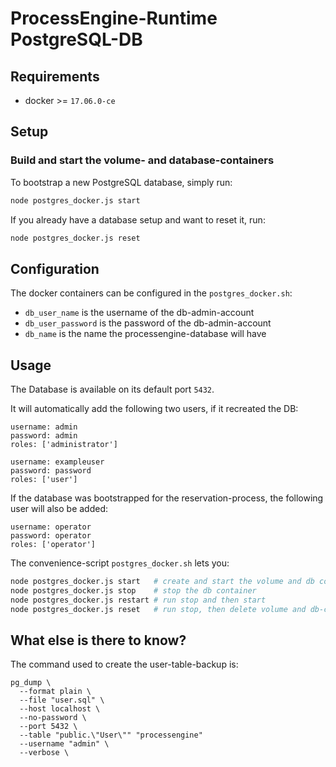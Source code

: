 # ProcessEngine-Runtime PostgreSQL-DB

## Requirements

- docker >= `17.06.0-ce`

## Setup

### Build and start the volume- and database-containers

To bootstrap a new PostgreSQL database, simply run:
```bash
node postgres_docker.js start
```

If you already have a database setup and want to reset it, run:
```bash
node postgres_docker.js reset
```

## Configuration

The docker containers can be configured in the `postgres_docker.sh`:

- `db_user_name` is the username of the db-admin-account
- `db_user_password` is the password of the db-admin-account
- `db_name` is the name the processengine-database will have

## Usage
The Database is available on its default port `5432`.

It will automatically add the following two users, if it recreated the DB:
```
username: admin
password: admin
roles: ['administrator']

username: exampleuser
password: password
roles: ['user']
```

If the database was bootstrapped for the reservation-process, the following user will also be added:
```
username: operator
password: operator
roles: ['operator']
```

The convenience-script `postgres_docker.sh` lets you:
```bash
node postgres_docker.js start   # create and start the volume and db container
node postgres_docker.js stop    # stop the db container
node postgres_docker.js restart # run stop and then start
node postgres_docker.js reset   # run stop, then delete volume and db-container and then run start
```

## What else is there to know?

The command used to create the user-table-backup is:

```
pg_dump \
  --format plain \
  --file "user.sql" \
  --host localhost \
  --no-password \
  --port 5432 \
  --table "public.\"User\"" "processengine"
  --username "admin" \
  --verbose \
```
